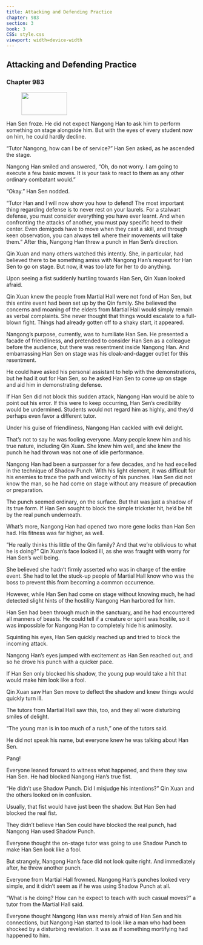 ```yaml
---
title: Attacking and Defending Practice
chapter: 983
section: 3
book: 3
CSS: style.css
viewport: width=device-width
---
```


## Attacking and Defending Practice

### Chapter 983

<figure>
	<img src="../Images/gem.gif" alt="" id="gem" width="120" height="60" />
</figure>

Han Sen froze. He did not expect Nangong Han to ask him to perform something on stage alongside him. But with the eyes of every student now on him, he could hardly decline.

“Tutor Nangong, how can I be of service?” Han Sen asked, as he ascended the stage.

Nangong Han smiled and answered, “Oh, do not worry. I am going to execute a few basic moves. It is your task to react to them as any other ordinary combatant would.”

“Okay.” Han Sen nodded.

“Tutor Han and I will now show you how to defend! The most important thing regarding defense is to never rest on your laurels. For a stalwart defense, you must consider everything you have ever learnt. And when confronting the attacks of another, you must pay specific heed to their center. Even demigods have to move when they cast a skill, and through keen observation, you can always tell where their movements will take them.” After this, Nangong Han threw a punch in Han Sen’s direction.

Qin Xuan and many others watched this intently. She, in particular, had believed there to be something amiss with Nangong Han’s request for Han Sen to go on stage. But now, it was too late for her to do anything.

Upon seeing a fist suddenly hurtling towards Han Sen, Qin Xuan looked afraid.

Qin Xuan knew the people from Martial Hall were not fond of Han Sen, but this entire event had been set up by the Qin family. She believed the concerns and moaning of the elders from Martial Hall would simply remain as verbal complaints. She never thought that things would escalate to a full-blown fight. Things had already gotten off to a shaky start, it appeared.

Nangong’s purpose, currently, was to humiliate Han Sen. He presented a facade of friendliness, and pretended to consider Han Sen as a colleague before the audience, but there was resentment inside Nangong Han. And embarrassing Han Sen on stage was his cloak-and-dagger outlet for this resentment.

He could have asked his personal assistant to help with the demonstrations, but he had it out for Han Sen, so he asked Han Sen to come up on stage and aid him in demonstrating defense.

If Han Sen did not block this sudden attack, Nangong Han would be able to point out his error. If this were to keep occurring, Han Sen’s credibility would be undermined. Students would not regard him as highly, and they’d perhaps even favor a different tutor.

Under his guise of friendliness, Nangong Han cackled with evil delight.

That’s not to say he was fooling everyone. Many people knew him and his true nature, including Qin Xuan. She knew him well, and she knew the punch he had thrown was not one of idle performance.

Nangong Han had been a surpasser for a few decades, and he had excelled in the technique of Shadow Punch. With his light element, it was difficult for his enemies to trace the path and velocity of his punches. Han Sen did not know the man, so he had come on stage without any measure of precaution or preparation.

The punch seemed ordinary, on the surface. But that was just a shadow of its true form. If Han Sen sought to block the simple trickster hit, he’d be hit by the real punch underneath.

What’s more, Nangong Han had opened two more gene locks than Han Sen had. His fitness was far higher, as well.

“He really thinks this little of the Qin family? And that we’re oblivious to what he is doing?” Qin Xuan’s face looked ill, as she was fraught with worry for Han Sen’s well being.

She believed she hadn’t firmly asserted who was in charge of the entire event. She had to let the stuck-up people of Martial Hall know who was the boss to prevent this from becoming a common occurrence.

However, while Han Sen had come on stage without knowing much, he had detected slight hints of the hostility Nangong Han harbored for him.

Han Sen had been through much in the sanctuary, and he had encountered all manners of beasts. He could tell if a creature or spirit was hostile, so it was impossible for Nangong Han to completely hide his animosity.

Squinting his eyes, Han Sen quickly reached up and tried to block the incoming attack.

Nangong Han’s eyes jumped with excitement as Han Sen reached out, and so he drove his punch with a quicker pace.

If Han Sen only blocked his shadow, the young pup would take a hit that would make him look like a fool.

Qin Xuan saw Han Sen move to deflect the shadow and knew things would quickly turn ill.

The tutors from Martial Hall saw this, too, and they all wore disturbing smiles of delight.

“The young man is in too much of a rush,” one of the tutors said.

He did not speak his name, but everyone knew he was talking about Han Sen.

Pang!

Everyone leaned forward to witness what happened, and there they saw Han Sen. He had blocked Nangong Han’s true fist.

“He didn’t use Shadow Punch. Did I misjudge his intentions?” Qin Xuan and the others looked on in confusion.

Usually, that fist would have just been the shadow. But Han Sen had blocked the real fist.

They didn’t believe Han Sen could have blocked the real punch, had Nangong Han used Shadow Punch.

Everyone thought the on-stage tutor was going to use Shadow Punch to make Han Sen look like a fool.

But strangely, Nangong Han’s face did not look quite right. And immediately after, he threw another punch.

Everyone from Martial Hall frowned. Nangong Han’s punches looked very simple, and it didn’t seem as if he was using Shadow Punch at all.

“What is he doing? How can he expect to teach with such casual moves?” a tutor from the Martial Hall said.

Everyone thought Nangong Han was merely afraid of Han Sen and his connections, but Nangong Han started to look like a man who had been shocked by a disturbing revelation. It was as if something mortifying had happened to him.